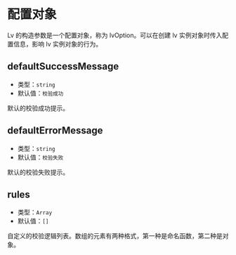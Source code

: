 # 配置对象

Lv 的构造参数是一个配置对象，称为 lvOption。可以在创建 lv 实例对象时传入配置信息，影响 lv 实例对象的行为。

## defaultSuccessMessage

- 类型：`string`
- 默认值：`校验成功`

默认的校验成功提示。

## defaultErrorMessage

- 类型：`string`
- 默认值：`校验失败`

默认的校验失败提示。

## rules

- 类型：`Array`
- 默认值：`[]`

自定义的校验逻辑列表。数组的元素有两种格式，第一种是命名函数，第二种是对象。
